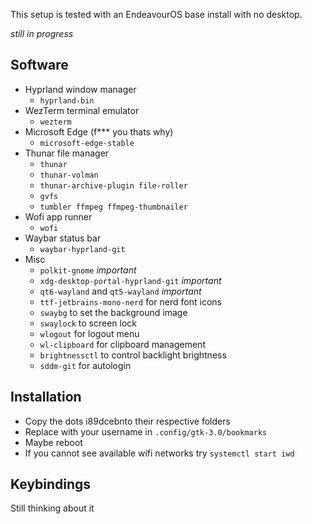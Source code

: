 
This setup is tested with an EndeavourOS base install with no desktop.

_still in progress_

## Software

- Hyprland window manager
    - `hyprland-bin`
- WezTerm terminal emulator
    - `wezterm`
- Microsoft Edge (f*** you thats why)
    - `microsoft-edge-stable`
- Thunar file manager
    - `thunar`
    - `thunar-volman`
    - `thunar-archive-plugin file-roller`
    - `gvfs`
    - `tumbler ffmpeg ffmpeg-thumbnailer`
- Wofi app runner
    - `wofi`
- Waybar status bar
    - `waybar-hyprland-git`
- Misc
    - `polkit-gnome` _important_
    - `xdg-desktop-portal-hyprland-git` _important_
    - `qt6-wayland` and `qt5-wayland` _important_
    - `ttf-jetbrains-mono-nerd` for nerd font icons
    - `swaybg` to set the background image
    - `swaylock` to screen lock
    - `wlogout` for logout menu
    - `wl-clipboard` for clipboard management
    - `brightnessctl` to control backlight brightness
    - `sddm-git` for autologin

## Installation

- Copy the dots i89dcebnto their respective folders
- Replace with your username in `.config/gtk-3.0/bookmarks`
- Maybe reboot
- If you cannot see available wifi networks try `systemctl start iwd`

## Keybindings

Still thinking about it